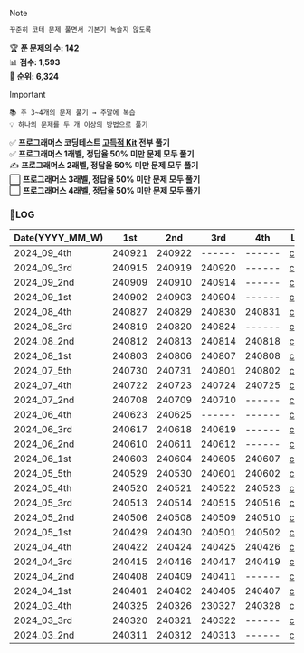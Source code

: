 > [!NOTE]
> ```sh
> 꾸준히 코테 문제 풀면서 기본기 녹슬지 않도록
> ```
> 🏆 **푼 문제의 수: 142**  
> 📊 **점수: 1,593**  
> 🏅 **순위: 6,324**
  
  
> [!IMPORTANT]
> ```
> 📚 주 3~4개의 문제 풀기 → 주말에 복습
> 💡 하나의 문제를 두 개 이상의 방법으로 풀기
>  ```
> ✅ **프로그래머스 코딩테스트 [고득점 Kit](https://school.programmers.co.kr/learn/challenges?tab=algorithm_practice_kit) 전부 풀기**  
> ✅ **프로그래머스 1래벨, 정답율 50% 미만 문제 모두 풀기**  
> ✍️ **프로그래머스 2래벨, 정답율 50% 미만 문제 모두 풀기**  
> ⬜ **프로그래머스 3래벨, 정답율 50% 미만 문제 모두 풀기**  
> ⬜ **프로그래머스 4래벨, 정답율 50% 미만 문제 모두 풀기**  


### 📝LOG
| Date(YYYY_MM_W) | 1st | 2nd | 3rd | 4th | Link |
| ------------| ------ | ------ | ------ | ------ | ---------------- |
| 2024_09_4th | 240921 | 240922 | ------ | ------ | [code](/2024_09_4th.ipynb) |
| 2024_09_3rd | 240915 | 240919 | 240920 | ------ | [code](/2024_09_3rd.ipynb) |
| 2024_09_2nd | 240909 | 240910 | 240914 | ------ | [code](/2024_09_2nd.ipynb) |
| 2024_09_1st | 240902 | 240903 | 240904 | ------ | [code](/2024_09_1st.ipynb) |
| 2024_08_4th | 240827 | 240829 | 240830 | 240831 | [code](/2024_08_4th.ipynb) |
| 2024_08_3rd | 240819 | 240820 | 240824 | ------ | [code](/2024_08_3rd.ipynb) |
| 2024_08_2nd | 240812 | 240813 | 240814 | 240818 | [code](/2024_08_2nd.ipynb) |
| 2024_08_1st | 240803 | 240806 | 240807 | 240808 | [code](/2024_08_1st.ipynb) |
| 2024_07_5th | 240730 | 240731 | 240801 | 240802 | [code](/2024_07_5th.ipynb) |
| 2024_07_4th | 240722 | 240723 | 240724 | 240725 | [code](/2024_07_4th.ipynb) |
| 2024_07_2nd | 240708 | 240709 | 240710 | ------ | [code](/2024_07_2nd.ipynb) |
| 2024_06_4th | 240623 | 240625 | ------ | ------ | [code](/2024_06_4th.ipynb) |
| 2024_06_3rd | 240617 | 240618 | 240619 | ------ | [code](/2024_06_3rd.ipynb) |
| 2024_06_2nd | 240610 | 240611 | 240612 | ------ | [code](/2024_06_2nd.ipynb) |
| 2024_06_1st | 240603 | 240604 | 240605 | 240607 | [code](/2024_06_1st.ipynb) |
| 2024_05_5th | 240529 | 240530 | 240601 | 240602 | [code](/2024_05_5th.ipynb) |
| 2024_05_4th | 240520 | 240521 | 240522 | 240523 | [code](/2024_05_4th.ipynb) |
| 2024_05_3rd | 240513 | 240514 | 240515 | 240516 | [code](/2024_05_3rd.ipynb) |
| 2024_05_2nd | 240506 | 240508 | 240509 | 240510 | [code](/2024_05_2nd.ipynb) |
| 2024_05_1st | 240429 | 240430 | 240501 | 240502 | [code](/2024_05_1st.ipynb) |
| 2024_04_4th | 240422 | 240424 | 240425 | 240426 | [code](/2024_04_4th.ipynb) |
| 2024_04_3rd | 240415 | 240416 | 240417 | 240419 | [code](/2024_04_3rd.ipynb) |
| 2024_04_2nd | 240408 | 240409 | 240411 | ------ | [code](/2024_04_2nd.ipynb) |
| 2024_04_1st | 240401 | 240402 | 240405 | 240407 | [code](/2024_04_1st.ipynb) |
| 2024_03_4th | 240325 | 240326 | 230327 | 240328 | [code](/2024_03_4th.ipynb) |
| 2024_03_3rd | 240320 | 240321 | 240322 | ------ | [code](/2024_03_3rd.ipynb) |
| 2024_03_2nd | 240311 | 240312 | 240313 | ------ | [code](/2024_03_2nd.ipynb) |
